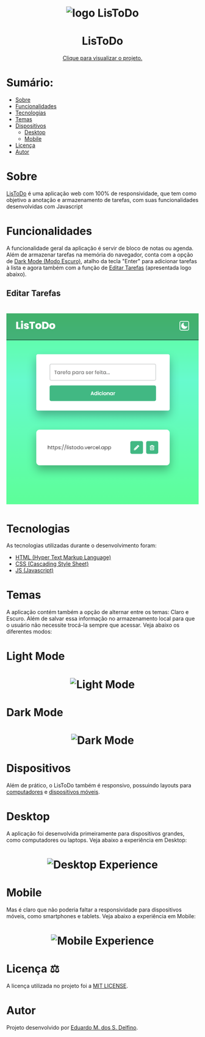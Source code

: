 <h1 align="center"><img alt="logo LisToDo" title="LisToDo" src="todo-list-icon.png" width="200px" height="200px"/><h1>
<h1 align="center">LisToDo</h1>
<p align="center"><a href="https://listodo.vercel.app">Clique para visualizar o projeto.</a></p>

<h1>Sumário:</h1>

* [Sobre](#about)
* [Funcionalidades](#functionalities)
* [Tecnologias](#technologies)
* [Temas](#themes)
* [Dispositivos](#devices)
    * [Desktop](#desktop)
    * [Mobile](#mobile)
* [Licença](#license)
* [Autor](#author)


<h1 id="about">Sobre</h1>
<p><a href="https://listodo.vercel.app">LisToDo</a> é uma aplicação web com 100% de responsividade, que tem como objetivo a anotação e armazenamento de tarefas, com suas funcionalidades desenvolvidas com Javascript</p>

<h1 id="functionalities">Funcionalidades</h1>
<p>A funcionalidade geral da aplicação é servir de bloco de notas ou agenda. Além de armazenar tarefas na memória do navegador, conta com a opção de <a href="#dark" title="Dark Mode">Dark Mode (Modo Escuro)</a>, atalho da tecla "Enter" para adicionar tarefas à lista e agora também com a função de <a href="#edit">Editar Tarefas</a> (apresentada logo abaixo).</p>
<h2 id="edit">Editar Tarefas</h2>
<h1 align="center"><img alt="Editar Tarefas" title="Editar Tarefas" src="./README-files/tasks-edit.png"/></h1>

<h1 id="technologies">Tecnologias</h1>
<p>As tecnologias utilizadas durante o desenvolvimento foram:
<ul>
<li><a href="https://html.com/" title="HTML">HTML (Hyper Text Markup Language)</a></li>
<li><a href="https://css-tricks.com/" title="CSS">CSS (Cascading Style Sheet)</a></li>
<li><a href="https://www.javascript.com/" title="Javascript">JS (Javascript)</a></li>
</ul>
</p>

<h1 id="themes">Temas</h1>
<p>A aplicação contém também a opção de alternar entre os temas: Claro e Escuro. Além de salvar essa informação no armazenamento local para que o usuário não necessite trocá-la sempre que acessar. Veja abaixo os diferentes modos:</p>
<h1>Light Mode</h1>
<h1 align="center"><img alt="Light Mode" title="Light Mode" src="./README-files/image-link.png"/></h1>
<h1 id="dark">Dark Mode</h1>
<h1 align="center"><img alt="Dark Mode" title="Dark Mode" src="./README-files/image-link-dark.png"/></h1>

<h1 id="devices">Dispositivos</h1>
<p>Além de prático, o LisToDo também é responsivo, possuindo layouts para <a href="#desktop" title="desktop">computadores</a> e <a href="#mobile" title="mobile">dispositivos móveis</a>.</p>

<h1 id="desktop">Desktop</h1>
<p>A aplicação foi desenvolvida primeiramente para dispositivos grandes, como computadores ou laptops. Veja abaixo a experiência em Desktop:</p>
<h1 align="center"><img alt="Desktop Experience" title="For Desktop" src="./README-files/for-desktop.png"/><h1>

<h1 id="mobile">Mobile</h1>
<p>Mas é claro que não poderia faltar a responsividade para dispositivos móveis, como smartphones e tablets. Veja abaixo a experiência em Mobile:</p>
<h1 align="center"><img alt="Mobile Experience" title="For Mobile" src="./README-files/for-mobile.png" width="300px" height="auto"/><h1>

<h1 id="license">Licença ⚖️</h1>
<p>A licença utilizada no projeto foi a <a href="https://mit-license.org/">MIT LICENSE</a>.</p>

<h1 id="author">Autor</h1>
<p>Projeto desenvolvido por <a href="https://github.com/EduardoMoreiraCode" title="Eduardo M. dos S. Delfino">Eduardo M. dos S. Delfino</a>.</p>
